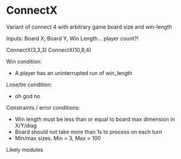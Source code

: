 # ConnectX

Variant of connect 4 with arbitrary game board size and win-length

Inputs: Board X, Board Y, Win Length... player count?!

ConnectX(3,3,3)
ConnectX(10,8,4)

Win condition:
 - A player has an uninterrupted run of win_length
 
Lose/tie condition:
 - oh god no

Constraints / error conditions:
 - Win length must be less than or equal to board max dimension in X/Y/diag
 - Board should not take more than 1s to process on each turn
 - Min/max sizes. Min = 3, Max = 100

Likely modules
